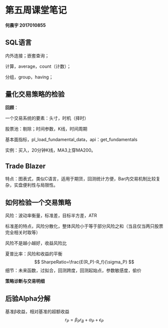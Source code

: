 # 第五周课堂笔记

**何晨宇 2017010855**

## SQL语言

内外连接；嵌套查询；

计算，average，count（计数）；

分组，group，having；

## 量化交易策略的检验

**回顾**：

一个交易系统的要素：头寸，时机（择时）

股票池：剔除；时间参数，K线，时间周期

基本面指标，pl_load_fundamental_data，api：get_fundamentals

实例：买入，20分钟K线，MA3上穿MA200。

## Trade Blazer

特点：图表式，类似C语言，适用于期货，回测统计方便，Bar内交易机制比较复杂，实盘便利性与局限性。

## 如何检验一个交易策略

风险：波动率衡量，标准差，目标半方差，ATR

标准差的特点，风险分散化，整体风险小于等于部分风险之和（当且仅当两只股票完全相关时取等）

风险不是越小越好，收益风险比

夏普比率：风险和收益的平衡
$$
SharpeRatio=\frac{E(R_P)-R_f}{\sigma_P}
$$
细节：未来函数，过拟合，回测跨度，回测起始点，参数敏感度，偷价

**策略诊断与交易明细**

## 后验Alpha分解

基准β收益，相对基准的超额收益
$$
r_P=\beta_Pr_B+\alpha_P+\epsilon_P
$$
